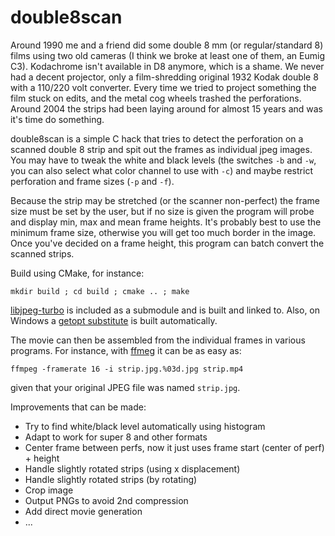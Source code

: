 # double8scan

Around 1990 me and a friend did some double 8 mm (or regular/standard 8) films using two old cameras (I think we broke at least one of them, an Eumig C3). Kodachrome isn't available in D8 anymore, which is a shame.
We never had a decent projector, only a film-shredding original 1932 Kodak double 8 with a 110/220 volt converter. Every time we tried to project something the film stuck on edits, and the metal cog wheels trashed
the perforations. Around 2004 the strips had been laying around for almost 15 years and was it's time do something.

double8scan is a simple C hack that tries to detect the perforation on a scanned double 8 strip and spit out the frames as individual jpeg images. You may have to tweak the white and black levels (the switches
`-b` and `-w`, you can also select what color channel to use with `-c`) and maybe restrict perforation and frame sizes (`-p` and `-f`).

Because the strip may be stretched (or the scanner non-perfect) the frame size must be set by the user, but if no size is given the program will probe and display min, max and mean frame heights. It's probably best
to use the minimum frame size, otherwise you will get too much border in the image. Once you've decided on a frame height, this program can batch convert the scanned strips.

Build using CMake, for instance:

`mkdir build ; cd build ; cmake .. ; make`

[libjpeg-turbo](https://github.com/libjpeg-turbo/libjpeg-turbo/) is included as a submodule and is built and linked to. Also, on Windows a [getopt substitute](https://github.com/Chunde/getopt-for-windows/) is built automatically.

The movie can then be assembled from the individual frames in various programs. For instance, with [ffmeg](https://trac.ffmpeg.org/wiki/Slideshow) it can be as easy as:

`ffmpeg -framerate 16 -i strip.jpg.%03d.jpg strip.mp4`

given that your original JPEG file was named `strip.jpg`.

Improvements that can be made:

- Try to find white/black level automatically using histogram
- Adapt to work for super 8 and other formats
- Center frame between perfs, now it just uses frame start (center of perf) + height
- Handle slightly rotated strips (using x displacement)
- Handle slightly rotated strips (by rotating)
- Crop image
- Output PNGs to avoid 2nd compression
- Add direct movie generation
- ...
